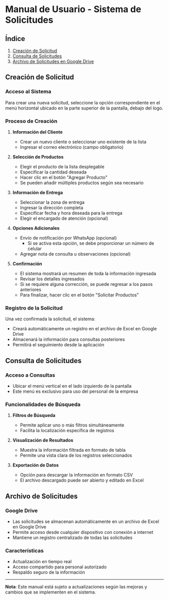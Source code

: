 # Manual de Usuario - Sistema de Solicitudes

## Índice
1. [Creación de Solicitud](#creación-de-solicitud)
2. [Consulta de Solicitudes](#consulta-de-solicitudes)
3. [Archivo de Solicitudes en Google Drive](#archivo-de-solicitudes)

## Creación de Solicitud

### Acceso al Sistema
Para crear una nueva solicitud, seleccione la opción correspondiente en el menú horizontal ubicado en la parte superior de la pantalla, debajo del logo.

### Proceso de Creación
1. **Información del Cliente**
   - Crear un nuevo cliente o seleccionar uno existente de la lista
   - Ingresar el correo electrónico (campo obligatorio)

2. **Selección de Productos**
   - Elegir el producto de la lista desplegable
   - Especificar la cantidad deseada
   - Hacer clic en el botón "Agregar Producto"
   - Se pueden añadir múltiples productos según sea necesario

3. **Información de Entrega**
   - Seleccionar la zona de entrega
   - Ingresar la dirección completa
   - Especificar fecha y hora deseada para la entrega
   - Elegir el encargado de atención (opcional)

4. **Opciones Adicionales**
   - Envío de notificación por WhatsApp (opcional)
     - Si se activa esta opción, se debe proporcionar un número de celular
   - Agregar nota de consulta u observaciones (opcional)

5. **Confirmación**
   - El sistema mostrará un resumen de toda la información ingresada
   - Revisar los detalles ingresados
   - Si se requiere alguna corrección, se puede regresar a los pasos anteriores
   - Para finalizar, hacer clic en el botón "Solicitar Productos"

### Registro de la Solicitud
Una vez confirmada la solicitud, el sistema:
- Creará automáticamente un registro en el archivo de Excel en Google Drive
- Almacenará la información para consultas posteriores
- Permitirá el seguimiento desde la aplicación

## Consulta de Solicitudes

### Acceso a Consultas
- Ubicar el menú vertical en el lado izquierdo de la pantalla
- Este menú es exclusivo para uso del personal de la empresa

### Funcionalidades de Búsqueda
1. **Filtros de Búsqueda**
   - Permite aplicar uno o más filtros simultáneamente
   - Facilita la localización específica de registros

2. **Visualización de Resultados**
   - Muestra la información filtrada en formato de tabla
   - Permite una vista clara de los registros seleccionados

3. **Exportación de Datos**
   - Opción para descargar la información en formato CSV
   - El archivo descargado puede ser abierto y editado en Excel

## Archivo de Solicitudes

### Google Drive
- Las solicitudes se almacenan automáticamente en un archivo de Excel en Google Drive
- Permite acceso desde cualquier dispositivo con conexión a internet
- Mantiene un registro centralizado de todas las solicitudes

### Características
- Actualización en tiempo real
- Acceso compartido para personal autorizado
- Respaldo seguro de la información

---

**Nota**: Este manual está sujeto a actualizaciones según las mejoras y cambios que se implementen en el sistema.

